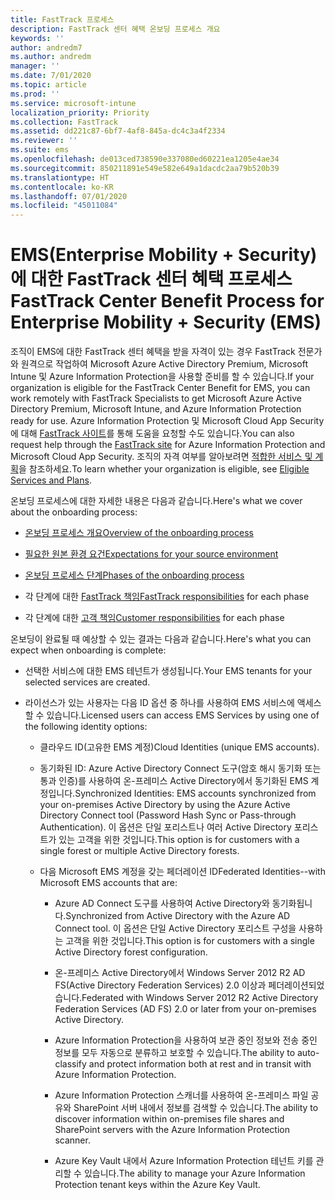 ```yaml
---
title: FastTrack 프로세스
description: FastTrack 센터 혜택 온보딩 프로세스 개요
keywords: ''
author: andredm7
ms.author: andredm
manager: ''
ms.date: 7/01/2020
ms.topic: article
ms.prod: ''
ms.service: microsoft-intune
localization_priority: Priority
ms.collection: FastTrack
ms.assetid: dd221c87-6bf7-4af8-845a-dc4c3a4f2334
ms.reviewer: ''
ms.suite: ems
ms.openlocfilehash: de013ced738590e337080ed60221ea1205e4ae34
ms.sourcegitcommit: 850211891e549e582e649a1dacdc2aa79b520b39
ms.translationtype: HT
ms.contentlocale: ko-KR
ms.lasthandoff: 07/01/2020
ms.locfileid: "45011084"
---
```

# <a name="fasttrack-center-benefit-process-for-enterprise-mobility--security-ems"></a><span data-ttu-id="88f94-103">EMS(Enterprise Mobility + Security)에 대한 FastTrack 센터 혜택 프로세스</span><span class="sxs-lookup"><span data-stu-id="88f94-103">FastTrack Center Benefit Process for Enterprise Mobility + Security (EMS)</span></span>
<span data-ttu-id="88f94-104">조직이 EMS에 대한 FastTrack 센터 혜택을 받을 자격이 있는 경우 FastTrack 전문가와 원격으로 작업하여 Microsoft Azure Active Directory Premium, Microsoft Intune 및 Azure Information Protection을 사용할 준비를 할 수 있습니다.</span><span class="sxs-lookup"><span data-stu-id="88f94-104">If your organization is eligible for the FastTrack Center Benefit for EMS, you can work remotely with FastTrack Specialists to get Microsoft Azure Active Directory Premium, Microsoft Intune, and Azure Information Protection ready for use.</span></span> <span data-ttu-id="88f94-105">Azure Information Protection 및 Microsoft Cloud App Security에 대해 [FastTrack 사이트](https://www.microsoft.com/fasttrack/microsoft-365/ems)를 통해 도움을 요청할 수도 있습니다.</span><span class="sxs-lookup"><span data-stu-id="88f94-105">You can also request help through the [FastTrack site](https://www.microsoft.com/fasttrack/microsoft-365/ems) for Azure Information Protection and Microsoft Cloud App Security.</span></span> <span data-ttu-id="88f94-106">조직의 자격 여부를 알아보려면 [적합한 서비스 및 계획](M365-eligible-services-and-plans.md)을 참조하세요.</span><span class="sxs-lookup"><span data-stu-id="88f94-106">To learn whether your organization is eligible, see [Eligible Services and Plans](M365-eligible-services-and-plans.md).</span></span>


<span data-ttu-id="88f94-107">온보딩 프로세스에 대한 자세한 내용은 다음과 같습니다.</span><span class="sxs-lookup"><span data-stu-id="88f94-107">Here's what we cover about the onboarding process:</span></span>

-   [<span data-ttu-id="88f94-108">온보딩 프로세스 개요</span><span class="sxs-lookup"><span data-stu-id="88f94-108">Overview of the onboarding process</span></span>](EMS-fasttrack-benefit-overview.md)

-   [<span data-ttu-id="88f94-109">필요한 원본 환경 요건</span><span class="sxs-lookup"><span data-stu-id="88f94-109">Expectations for your source environment</span></span>](EMS-source-environment-expectations.md)

-   [<span data-ttu-id="88f94-110">온보딩 프로세스 단계</span><span class="sxs-lookup"><span data-stu-id="88f94-110">Phases of the onboarding process</span></span>](EMS-onboarding-phases.md)

-   <span data-ttu-id="88f94-111">각 단계에 대한 [FastTrack 책임](EMS-fasttrack-responsibilities.md)</span><span class="sxs-lookup"><span data-stu-id="88f94-111">[FastTrack responsibilities](EMS-fasttrack-responsibilities.md) for each phase</span></span>

-   <span data-ttu-id="88f94-112">각 단계에 대한 [고객 책임](EMS-your-responsibilities.md)</span><span class="sxs-lookup"><span data-stu-id="88f94-112">[Customer responsibilities](EMS-your-responsibilities.md) for each phase</span></span>

<span data-ttu-id="88f94-113">온보딩이 완료될 때 예상할 수 있는 결과는 다음과 같습니다.</span><span class="sxs-lookup"><span data-stu-id="88f94-113">Here's what you can expect when onboarding is complete:</span></span>

-   <span data-ttu-id="88f94-114">선택한 서비스에 대한 EMS 테넌트가 생성됩니다.</span><span class="sxs-lookup"><span data-stu-id="88f94-114">Your EMS tenants for your selected services are created.</span></span>

-   <span data-ttu-id="88f94-115">라이선스가 있는 사용자는 다음 ID 옵션 중 하나를 사용하여 EMS 서비스에 액세스할 수 있습니다.</span><span class="sxs-lookup"><span data-stu-id="88f94-115">Licensed users can access EMS Services by using one of the following identity options:</span></span>

    -   <span data-ttu-id="88f94-116">클라우드 ID(고유한 EMS 계정)</span><span class="sxs-lookup"><span data-stu-id="88f94-116">Cloud Identities (unique EMS accounts).</span></span>

    -   <span data-ttu-id="88f94-117">동기화된 ID: Azure Active Directory Connect 도구(암호 해시 동기화 또는 통과 인증)를 사용하여 온-프레미스 Active Directory에서 동기화된 EMS 계정입니다.</span><span class="sxs-lookup"><span data-stu-id="88f94-117">Synchronized Identities: EMS accounts synchronized from your on-premises Active Directory by using the Azure Active Directory Connect tool (Password Hash Sync or Pass-through Authentication).</span></span> <span data-ttu-id="88f94-118">이 옵션은 단일 포리스트나 여러 Active Directory 포리스트가 있는 고객을 위한 것입니다.</span><span class="sxs-lookup"><span data-stu-id="88f94-118">This option is for customers with a single forest or multiple Active Directory forests.</span></span>

    -   <span data-ttu-id="88f94-119">다음 Microsoft EMS 계정을 갖는 페더레이션 ID</span><span class="sxs-lookup"><span data-stu-id="88f94-119">Federated Identities--with Microsoft EMS accounts that are:</span></span>

        -   <span data-ttu-id="88f94-120">Azure AD Connect 도구를 사용하여 Active Directory와 동기화됩니다.</span><span class="sxs-lookup"><span data-stu-id="88f94-120">Synchronized from Active Directory with the Azure AD Connect tool.</span></span> <span data-ttu-id="88f94-121">이 옵션은 단일 Active Directory 포리스트 구성을 사용하는 고객을 위한 것입니다.</span><span class="sxs-lookup"><span data-stu-id="88f94-121">This option is for customers with a single Active Directory forest configuration.</span></span>

        -   <span data-ttu-id="88f94-122">온-프레미스 Active Directory에서 Windows Server 2012 R2 AD FS(Active Directory Federation Services) 2.0 이상과 페더레이션되었습니다.</span><span class="sxs-lookup"><span data-stu-id="88f94-122">Federated with Windows Server 2012 R2 Active Directory Federation Services (AD FS) 2.0 or later from your on-premises Active Directory.</span></span>

        -   <span data-ttu-id="88f94-123">Azure Information Protection을 사용하여 보관 중인 정보와 전송 중인 정보를 모두 자동으로 분류하고 보호할 수 있습니다.</span><span class="sxs-lookup"><span data-stu-id="88f94-123">The ability to auto-classify and protect information both at rest and in transit with Azure Information Protection.</span></span> 

        -   <span data-ttu-id="88f94-124">Azure Information Protection 스캐너를 사용하여 온-프레미스 파일 공유와 SharePoint 서버 내에서 정보를 검색할 수 있습니다.</span><span class="sxs-lookup"><span data-stu-id="88f94-124">The ability to discover information within on-premises file shares and SharePoint servers with the Azure Information Protection scanner.</span></span> 

        -   <span data-ttu-id="88f94-125">Azure Key Vault 내에서 Azure Information Protection 테넌트 키를 관리할 수 있습니다.</span><span class="sxs-lookup"><span data-stu-id="88f94-125">The ability to manage your Azure Information Protection tenant keys within the Azure Key Vault.</span></span> 

